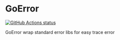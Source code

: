 # GoError

<p align="left">
  <a href="https://github.com/zier/goerror"><img alt="GitHub Actions status" src="https://github.com/zier/goerror/workflows/go-unit-test/badge.svg"></a>
</p>

GoError wrap standard error libs for easy trace error